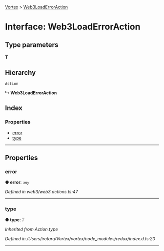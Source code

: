 [Vortex](../README.md) > [Web3LoadErrorAction](../interfaces/web3loaderroraction.md)

# Interface: Web3LoadErrorAction

## Type parameters
#### T 
## Hierarchy

 `Action`

**↳ Web3LoadErrorAction**

## Index

### Properties

* [error](web3loaderroraction.md#error)
* [type](web3loaderroraction.md#type)

---

## Properties

<a id="error"></a>

###  error

**● error**: *`any`*

*Defined in web3/web3.actions.ts:47*

___
<a id="type"></a>

###  type

**● type**: *`T`*

*Inherited from Action.type*

*Defined in /Users/irotaru/Vortex/vortex/node_modules/redux/index.d.ts:20*

___

